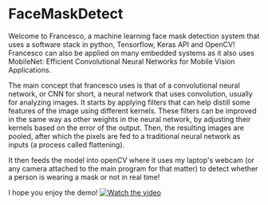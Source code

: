 # FaceMaskDetect
Welcome to Francesco, a machine learning face mask detection system that uses a software stack in python, Tensorflow, Keras API and OpenCV! Francesco can also be applied on many embedded systems as it also uses MobileNet: Efficient Convolutional Neural Networks for Mobile Vision Applications.

The main concept that francesco uses is that of a convolutional neural network, or CNN for short, a neural network that uses convolution, usually for analyzing images. It starts by applying filters that can help distill some features of the image using different kernels. These filters can be improved in the same way as other weights in the neural network, by adjusting their kernels based on the error of the output. Then, the resulting images are pooled, after which the pixels are fed to a traditional neural network as inputs (a process called flattening).

It then feeds the model into openCV where it uses my laptop's webcam (or any camera attached to the main program for that matter) to detect whether a person is wearing a mask or not in real time!

I hope you enjoy the demo!
[![Watch the video](https://img.youtube.com/emdcdljuGRg.jpg)](https://youtu.be/emdcdljuGRg)

